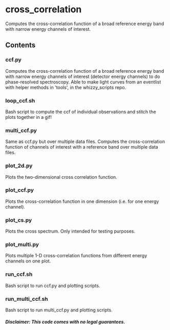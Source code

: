 # cross_correlation
Computes the cross-correlation function of a broad reference energy band with 
narrow energy channels of interest.

## Contents

### ccf.py
Computes the cross-correlation function of a broad reference energy band with 
narrow energy channels of interest (detector energy channels) to do 
phase-resolved spectroscopy. Able to make light curves from an eventlist with 
helper methods in 'tools', in the whizzy_scripts repo.

### loop_ccf.sh
Bash script to compute the ccf of individual observations and stitch the plots 
together in a gif!

### multi_ccf.py
Same as ccf.py but over multiple data files.
Computes the cross-correlation function of channels of interest with a reference
band over multiple data files.

### plot_2d.py
Plots the two-dimensional cross correlation function.

### plot_ccf.py
Plots the cross-correlation function in one dimension (i.e. for one energy 
channel).

### plot_cs.py
Plots the cross spectrum. Only intended for testing purposes.

### plot_multi.py
Plots multiple 1-D cross-correlation functions from different energy channels on
one plot.

### run_ccf.sh
Bash script to run ccf.py and plotting scripts.

### run_multi_ccf.sh
Bash script to run multi_ccf.py and plotting scripts.



##### Disclaimer: This code comes with no legal guarantees.